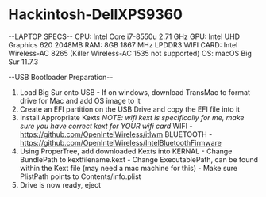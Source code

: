 # Hackintosh-DellXPS9360
--LAPTOP SPECS--
CPU: Intel Core i7-8550u 2.71 GHz
GPU: Intel UHD Graphics 620 2048MB
RAM: 8GB 1867 MHz LPDDR3
WIFI CARD: Intel Wireless-AC 8265 (Killer Wireless-AC 1535 not supported)
OS: macOS Big Sur 11.7.3

--USB Bootloader Preparation--
  1) Load Big Sur onto USB
    - If on windows, download TransMac to format drive for Mac and add OS image to it
  2) Create an EFI partition on the USB Drive and copy the EFI file into it
  3) Install Appropriate Kexts
    *NOTE: wifi kext is specifically for me, make sure you have correct kext for YOUR wifi card*
    WIFI - https://github.com/OpenIntelWireless/itlwm
	  BLUETOOTH - https://github.com/OpenIntelWireless/IntelBluetoothFirmware
  4) Using ProperTree, add downloaded Kexts into KERNAL
    - Change BundlePath to kextfilename.kext
    - Change ExecutablePath, can be found within the Kext file (may need a mac machine for this)
    - Make sure PlistPath points to Contents/info.plist
  5) Drive is now ready, eject
